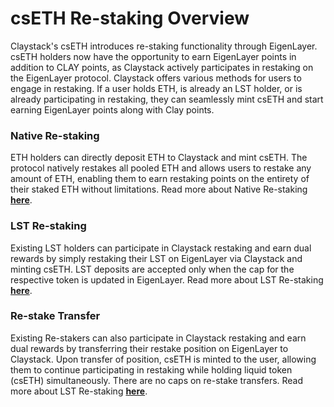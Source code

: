 # csETH Re-staking Overview 
Claystack's csETH introduces re-staking functionality through EigenLayer. csETH holders now have the opportunity to earn EigenLayer points in addition to CLAY points, as Claystack actively participates in restaking on the EigenLayer protocol. Claystack offers various methods for users to engage in restaking. If a user holds ETH, is already an LST holder, or is already participating in restaking, they can seamlessly mint csETH and start earning EigenLayer points along with Clay points.

### Native Re-staking 
ETH holders can directly deposit ETH to Claystack and mint csETH. The protocol natively restakes all pooled ETH and allows users to restake any amount of ETH, enabling them to earn restaking points on the entirety of their staked ETH without limitations. Read more about Native Re-staking [**here**](./nativeRestaking).

### LST Re-staking 
Existing LST holders can participate in Claystack restaking and earn dual rewards by simply restaking their LST on EigenLayer via Claystack and minting csETH. LST deposits are accepted only when the cap for the respective token is updated in EigenLayer. Read more about LST Re-staking [**here**](./lsdRestaking).

### Re-stake Transfer
Existing Re-stakers can also participate in Claystack restaking and earn dual rewards by transferring their restake position on EigenLayer to Claystack. Upon transfer of position, csETH is minted to the user, allowing them to continue participating in restaking while holding liquid token (csETH) simultaneously. There are no caps on re-stake transfers. Read more about LST Re-staking [**here**](./restakeTransfer).